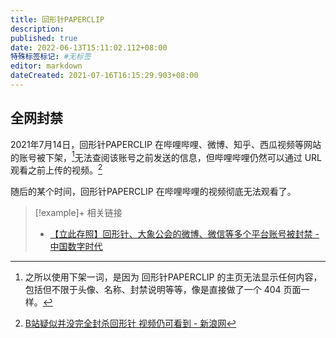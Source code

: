 ```yaml
---
title: 回形针PAPERCLIP
description:
published: true
date: 2022-06-13T15:11:02.112+08:00
特殊标签标记: #无标签
editor: markdown
dateCreated: 2021-07-16T16:15:29.903+08:00
---
```


## 全网封禁

2021年7月14日，回形针PAPERCLIP 在哔哩哔哩、微博、知乎、西瓜视频等网站的账号被下架，[^1]无法查阅该账号之前发送的信息，但哔哩哔哩仍然可以通过 URL 观看之前上传的视频。[^2]

[^1]: 之所以使用下架一词，是因为 回形针PAPERCLIP 的主页无法显示任何内容，
    包括但不限于头像、名称、封禁说明等等，像是直接做了一个 404 页面一样。

[^2]: [B站疑似并没完全封杀回形针 视频仍可看到 - 新浪网](https://web.archive.org/web/20211225142308/https://finance.sina.com.cn/tech/2021-08-18/doc-ikqcfncc3485342.shtml)

随后的某个时间，回形针PAPERCLIP 在哔哩哔哩的视频彻底无法观看了。

> [!example]+ 相关链接
> + [【立此存照】回形针、大象公会的微博、微信等多个平台账号被封禁 - 中国数字时代](https://web.archive.org/web/20210714175749/https://chinadigitaltimes.net/chinese/668234.html)
